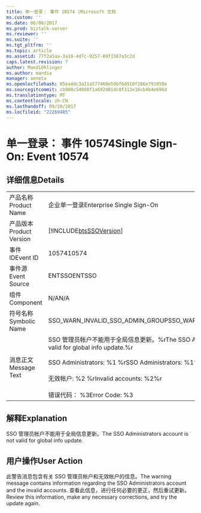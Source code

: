 ```yaml
---
title: 单一登录： 事件 10574 |Microsoft 文档
ms.custom: ''
ms.date: 06/08/2017
ms.prod: biztalk-server
ms.reviewer: ''
ms.suite: ''
ms.tgt_pltfrm: ''
ms.topic: article
ms.assetid: 77f2a5aa-3a19-4d7c-9257-89f1567a3c2d
caps.latest.revision: 7
author: MandiOhlinger
ms.author: mandia
manager: anneta
ms.openlocfilehash: 05ea4dc3a11a577460e59bf6d910f286e791050e
ms.sourcegitcommit: cb908c540d8f1a692d01dc8f313e16cb4b4e696d
ms.translationtype: MT
ms.contentlocale: zh-CN
ms.lasthandoff: 09/20/2017
ms.locfileid: "22269485"
---
```

# <a name="single-sign-on-event-10574"></a><span data-ttu-id="f7cc7-102">单一登录： 事件 10574</span><span class="sxs-lookup"><span data-stu-id="f7cc7-102">Single Sign-On: Event 10574</span></span>
## <a name="details"></a><span data-ttu-id="f7cc7-103">详细信息</span><span class="sxs-lookup"><span data-stu-id="f7cc7-103">Details</span></span>  
  
|||  
|-|-|  
|<span data-ttu-id="f7cc7-104">产品名称</span><span class="sxs-lookup"><span data-stu-id="f7cc7-104">Product Name</span></span>|<span data-ttu-id="f7cc7-105">企业单一登录</span><span class="sxs-lookup"><span data-stu-id="f7cc7-105">Enterprise Single Sign-On</span></span>|  
|<span data-ttu-id="f7cc7-106">产品版本</span><span class="sxs-lookup"><span data-stu-id="f7cc7-106">Product Version</span></span>|[!INCLUDE[btsSSOVersion](../includes/btsssoversion-md.md)]|  
|<span data-ttu-id="f7cc7-107">事件 ID</span><span class="sxs-lookup"><span data-stu-id="f7cc7-107">Event ID</span></span>|<span data-ttu-id="f7cc7-108">10574</span><span class="sxs-lookup"><span data-stu-id="f7cc7-108">10574</span></span>|  
|<span data-ttu-id="f7cc7-109">事件源</span><span class="sxs-lookup"><span data-stu-id="f7cc7-109">Event Source</span></span>|<span data-ttu-id="f7cc7-110">ENTSSO</span><span class="sxs-lookup"><span data-stu-id="f7cc7-110">ENTSSO</span></span>|  
|<span data-ttu-id="f7cc7-111">组件</span><span class="sxs-lookup"><span data-stu-id="f7cc7-111">Component</span></span>|<span data-ttu-id="f7cc7-112">N/A</span><span class="sxs-lookup"><span data-stu-id="f7cc7-112">N/A</span></span>|  
|<span data-ttu-id="f7cc7-113">符号名称</span><span class="sxs-lookup"><span data-stu-id="f7cc7-113">Symbolic Name</span></span>|<span data-ttu-id="f7cc7-114">SSO_WARN_INVALID_SSO_ADMIN_GROUP</span><span class="sxs-lookup"><span data-stu-id="f7cc7-114">SSO_WARN_INVALID_SSO_ADMIN_GROUP</span></span>|  
|<span data-ttu-id="f7cc7-115">消息正文</span><span class="sxs-lookup"><span data-stu-id="f7cc7-115">Message Text</span></span>|<span data-ttu-id="f7cc7-116">SSO 管理员帐户不能用于全局信息更新。%r</span><span class="sxs-lookup"><span data-stu-id="f7cc7-116">The SSO Administrators account is not valid for global info update.%r</span></span><br /><br /> <span data-ttu-id="f7cc7-117">SSO Administrators: %1 %r</span><span class="sxs-lookup"><span data-stu-id="f7cc7-117">SSO Administrators: %1%r</span></span><br /><br /> <span data-ttu-id="f7cc7-118">无效帐户: %2 %r</span><span class="sxs-lookup"><span data-stu-id="f7cc7-118">Invalid accounts: %2%r</span></span><br /><br /> <span data-ttu-id="f7cc7-119">错误代码： %3</span><span class="sxs-lookup"><span data-stu-id="f7cc7-119">Error Code: %3</span></span>|  
  
## <a name="explanation"></a><span data-ttu-id="f7cc7-120">解释</span><span class="sxs-lookup"><span data-stu-id="f7cc7-120">Explanation</span></span>  
 <span data-ttu-id="f7cc7-121">SSO 管理员帐户不能用于全局信息更新。</span><span class="sxs-lookup"><span data-stu-id="f7cc7-121">The SSO Administrators account is not valid for global info update.</span></span>  
  
## <a name="user-action"></a><span data-ttu-id="f7cc7-122">用户操作</span><span class="sxs-lookup"><span data-stu-id="f7cc7-122">User Action</span></span>  
 <span data-ttu-id="f7cc7-123">此警告消息包含有关 SSO 管理员帐户和无效帐户的信息。</span><span class="sxs-lookup"><span data-stu-id="f7cc7-123">The warning message contains information regarding the SSO Administrators account and the invalid accounts.</span></span> <span data-ttu-id="f7cc7-124">查看此信息，进行任何必要的更正，然后重试更新。</span><span class="sxs-lookup"><span data-stu-id="f7cc7-124">Review this information, make any necessary corrections, and try the update again.</span></span>